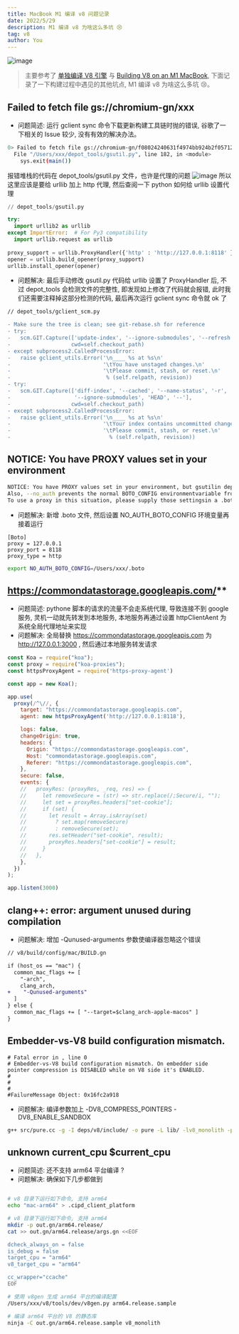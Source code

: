 ```yaml
---
title: MacBook M1 编译 v8 问题记录
date: 2022/5/29
description: M1 编译 v8 为啥这么多坑 😢
tag: v8
author: You
---
```


![image](https://user-images.githubusercontent.com/23253540/170865214-978cf78c-9e9b-498e-b1f9-eee04b862731.png)


> 主要参考了 [单独编译 V8 引擎](https://zhuanlan.zhihu.com/p/102316528) 与 [Building V8 on an M1 MacBook](https://joyeecheung.github.io/blog/2021/08/27/binding-v8-on-an-m1-macbook/), 下面记录了一下构建过程中遇见的其他坑点, M1 编译 v8 为啥这么多坑 😢。

## Failed to fetch file gs://chromium-gn/xxx
* 问题简述: 运行 gclient sync 命令下载更新构建工具链时抛的错误, 谷歌了一下相关的 Issue 较少, 没有有效的解决办法。
```bash
0> Failed to fetch file gs://chromium-gn/f08024240631f4974bb924b2f05712df185263ea for /Users/xxx/v8/buildtools/mac/gn, skipping. [Err: Traceback (most recent call last):
  File "/Users/xxx/depot_tools/gsutil.py", line 182, in <module>
    sys.exit(main())
```

报错堆栈的代码在 depot_tools/gsutil.py 文件，也许是代理的问题
![image](https://user-images.githubusercontent.com/23253540/170861915-094ca8f1-ceee-4ba1-bed4-c2d01b93db22.png)
所以这里应该是要给 urllib 加上 http 代理, 然后查阅一下 python 如何给 urllib 设置代理
```python
// depot_tools/gsutil.py

try:
  import urllib2 as urllib
except ImportError:  # For Py3 compatibility
  import urllib.request as urllib
 
proxy_support = urllib.ProxyHandler({'http' : 'http://127.0.0.1:8118' })
opener = urllib.build_opener(proxy_support)
urllib.install_opener(opener)
```
* 问题解决: 最后手动修改 gsutil.py 代码给 urllib 设置了 ProxyHandler 后, 不过 depot_tools 会检测文件的完整性, 即发现如上修改了代码就会报错, 此时我们还需要注释掉这部分检测的代码, 最后再次运行 gclient sync 命令就 ok 了

```diff
// depot_tools/gclient_scm.py

- Make sure the tree is clean; see git-rebase.sh for reference
- try:
-   scm.GIT.Capture(['update-index', '--ignore-submodules', '--refresh'],
-                   cwd=self.checkout_path)
- except subprocess2.CalledProcessError:
-   raise gclient_utils.Error('\n____ %s at %s\n'
-                             '\tYou have unstaged changes.\n'
-                             '\tPlease commit, stash, or reset.\n'
-                              % (self.relpath, revision))
- try:
-   scm.GIT.Capture(['diff-index', '--cached', '--name-status', '-r',
-                    '--ignore-submodules', 'HEAD', '--'],
-                   cwd=self.checkout_path)
- except subprocess2.CalledProcessError:
-   raise gclient_utils.Error('\n____ %s at %s\n'
-                             '\tYour index contains uncommitted changes\n'
-                             '\tPlease commit, stash, or reset.\n'
-                               % (self.relpath, revision))
```

## NOTICE: You have PROXY values set in your environment
```bash
NOTICE: You have PROXY values set in your environment, but gsutilin depot_tools does not (yet) obey them.
Also, --no_auth prevents the normal BOTO_CONFIG environmentvariable from being used.
To use a proxy in this situation, please supply those settingsin a .boto file pointed to by the NO_AUTH_BOTO_CONFIG environmentvariable.
```
* 问题解决: 新增 .boto 文件, 然后设置 NO_AUTH_BOTO_CONFIG 环境变量再接着运行
```
[Boto]
proxy = 127.0.0.1
proxy_port = 8118
proxy_type = http
```

```bash
export NO_AUTH_BOTO_CONFIG=/Users/xxx/.boto
```

## https://commondatastorage.googleapis.com/**
* 问题简述: pythone 脚本的请求的流量不会走系统代理, 导致连接不到 google 服务, 灵机一动就先转发到本地服务, 本地服务再通过设置 httpClientAent 为系统全局代理地址来实现
* 问题解决: 全局替换 https://commondatastorage.googleapis.com 为 http://127.0.0.1:3000 , 然后通过本地服务转发请求
```js
const Koa = require("koa");
const proxy = require("koa-proxies");
const httpsProxyAgent = require('https-proxy-agent')

const app = new Koa();

app.use(
  proxy(/^\//, {
    target: "https://commondatastorage.googleapis.com",
    agent: new httpsProxyAgent('http://127.0.0.1:8118'),

    logs: false,
    changeOrigin: true,
    headers: {
      Origin: "https://commondatastorage.googleapis.com",
      Host: "commondatastorage.googleapis.com",
      Referer: "https://commondatastorage.googleapis.com",
    },
    secure: false,
    events: {
    //   proxyRes: (proxyRes, _req, res) => {
    //     let removeSecure = (str) => str.replace(/;Secure/i, "");
    //     let set = proxyRes.headers["set-cookie"];
    //     if (set) {
    //       let result = Array.isArray(set)
    //         ? set.map(removeSecure)
    //         : removeSecure(set);
    //       res.setHeader("set-cookie", result);
    //       proxyRes.headers["set-cookie"] = result;
    //     }
    //   },
    },
  })
);

app.listen(3000)
```



## clang++: error: argument unused during compilation
* 问题解决: 增加 -Qunused-arguments 参数使编译器忽略这个错误
```diff
// v8/build/config/mac/BUILD.gn

if (host_os == "mac") {
  common_mac_flags += [
    "-arch",
    clang_arch,
+    "-Qunused-arguments"
  ]
} else {
  common_mac_flags += [ "--target=$clang_arch-apple-macos" ]
}
```

## Embedder-vs-V8 build configuration mismatch.
```
# Fatal error in , line 0
# Embedder-vs-V8 build configuration mismatch. On embedder side pointer compression is DISABLED while on V8 side it's ENABLED.
#
#
#
#FailureMessage Object: 0x16fc2a918
```
* 问题解决: 编译参数加上 -DV8_COMPRESS_POINTERS -DV8_ENABLE_SANDBOX
```bash
g++ src/pure.cc -g -I deps/v8/include/ -o pure -L lib/ -lv8_monolith -pthread -std=c++17 -DV8_COMPRESS_POINTERS -DV8_ENABLE_SANDBOX
```

## unknown current_cpu $current_cpu
* 问题简述: 还不支持 arm64 平台编译 ?
* 问题解决: 确保如下几步都做到
```bash

# v8 目录下运行如下命令, 支持 arm64
echo "mac-arm64" > .cipd_client_platform

# v8 目录下运行如下命令, 支持 arm64
mkdir -p out.gn/arm64.release/
cat >> out.gn/arm64.release/args.gn <<EOF

dcheck_always_on = false
is_debug = false
target_cpu = "arm64"
v8_target_cpu = "arm64"

cc_wrapper="ccache"
EOF

# 使用 v8gen 生成 arm64 平台的编译配置
/Users/xxx/v8/tools/dev/v8gen.py arm64.release.sample

# 编译 arm64 平台的 V8 的静态库
ninja -C out.gn/arm64.release.sample v8_monolith
```